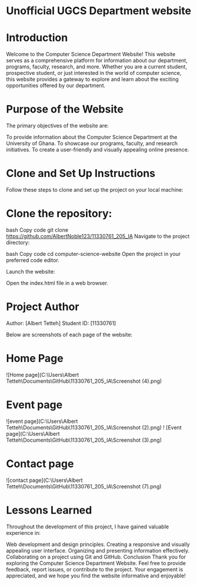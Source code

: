 # Unofficial UGCS Department website

# Introduction
Welcome to the Computer Science Department Website! This website serves as a comprehensive platform for information about our department, programs, faculty, research, and more. Whether you are a current student, prospective student, or just interested in the world of computer science, this website provides a gateway to explore and learn about the exciting opportunities offered by our department.

 # Purpose of the Website
The primary objectives of the website are:

To provide information about the Computer Science Department at the University of Ghana.
To showcase our programs, faculty, and research initiatives.
To create a user-friendly and visually appealing online presence.
# Clone and Set Up Instructions
Follow these steps to clone and set up the project on your local machine:

# Clone the repository:

bash
Copy code
git clone https://github.com/AlbertNoble123/11330761_205_IA
Navigate to the project directory:

bash
Copy code
cd computer-science-website
Open the project in your preferred code editor.

Launch the website:

Open the index.html file in a web browser.
# Project Author
Author: [Albert Tetteh]
Student ID: [11330761]

Below are screenshots of each page of the website:

# Home Page
![Home page](C:\Users\Albert Tetteh\Documents\GitHub\11330761_205_IA\Screenshot (4).png)

# Event page
![event page](C:\Users\Albert Tetteh\Documents\GitHub\11330761_205_IA\Screenshot (2).png)
! [Event page](C:\Users\Albert Tetteh\Documents\GitHub\11330761_205_IA\Screenshot (3).png)

# Contact page
![contact page](C:\Users\Albert Tetteh\Documents\GitHub\11330761_205_IA\Screenshot (7).png)

# Lessons Learned
Throughout the development of this project, I have gained valuable experience in:

Web development and design principles.
Creating a responsive and visually appealing user interface.
Organizing and presenting information effectively.
Collaborating on a project using Git and GitHub.
Conclusion
Thank you for exploring the Computer Science Department Website. Feel free to provide feedback, report issues, or contribute to the project. Your engagement is appreciated, and we hope you find the website informative and enjoyable!

